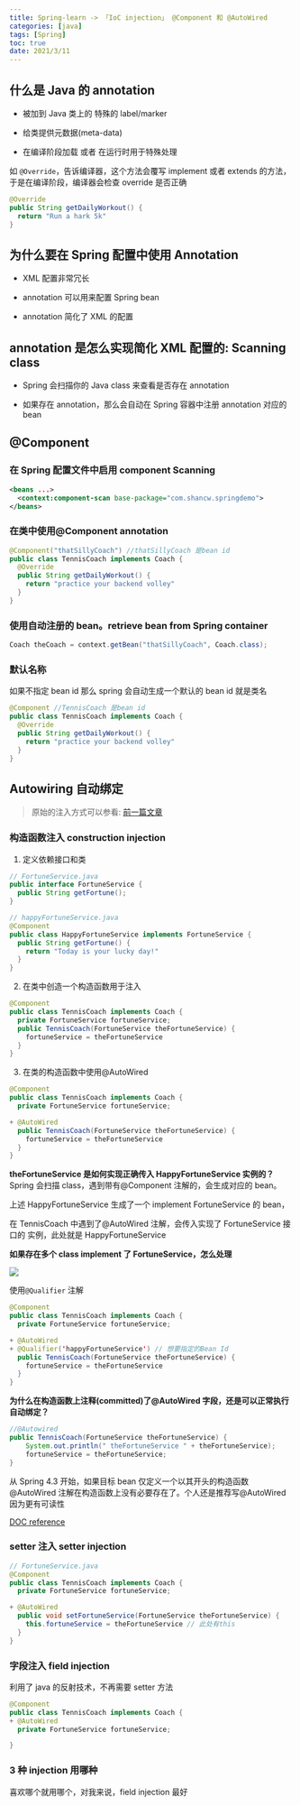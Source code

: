```yaml
---
title: Spring-learn -> 「IoC injection」 @Component 和 @AutoWired
categories: [java]
tags: [Spring]
toc: true
date: 2021/3/11
---
```


## 什么是 Java 的 annotation

- 被加到 Java 类上的 特殊的 label/marker

* 给类提供元数据(meta-data)

- 在编译阶段加载 或者 在运行时用于特殊处理

如 `@Override`，告诉编译器，这个方法会覆写 implement 或者 extends 的方法，于是在编译阶段，编译器会检查 override 是否正确

```java
@Override
public String getDailyWorkout() {
  return "Run a hark 5k"
}
```

## 为什么要在 Spring 配置中使用 Annotation

- XML 配置非常冗长

- annotation 可以用来配置 Spring bean

* annotation 简化了 XML 的配置

## annotation 是怎么实现简化 XML 配置的: Scanning class

- Spring 会扫描你的 Java class 来查看是否存在 annotation

* 如果存在 annotation，那么会自动在 Spring 容器中注册 annotation 对应的 bean

## @Component

### 在 Spring 配置文件中启用 component Scanning

```xml
<beans ...>
  <context:component-scan base-package="com.shancw.springdemo">
</beans>
```

### 在类中使用@Component annotation

```java
@Component("thatSillyCoach") //thatSillyCoach 是bean id
public class TennisCoach implements Coach {
  @Override
  public String getDailyWorkout() {
    return "practice your backend volley"
  }
}
```

### 使用自动注册的 bean。retrieve bean from Spring container

```java
Coach theCoach = context.getBean("thatSillyCoach", Coach.class);
```

### 默认名称

如果不指定 bean id 那么 spring 会自动生成一个默认的 bean id 就是类名

```java
@Component //TennisCoach 是bean id
public class TennisCoach implements Coach {
  @Override
  public String getDailyWorkout() {
    return "practice your backend volley"
  }
}
```

## Autowiring 自动绑定

> 原始的注入方式可以参看: [前一篇文章](http://blog.limiaomiao.site/2021/03/08/udemy-java-spring-beans/)

### 构造函数注入 construction injection

1. 定义依赖接口和类

```java
// FortuneService.java
public interface FortuneService {
  public String getFortune();
}

// happyFortuneService.java
@Component
public class HappyFortuneService implements FortuneService {
  public String getFortune() {
    return "Today is your lucky day!"
  }
}
```

2. 在类中创造一个构造函数用于注入

```java
@Component
public class TennisCoach implements Coach {
  private FortuneService fortuneService;
  public TennisCoach(FortuneService theFortuneService) {
    fortuneService = theFortuneService
  }
}
```

3. 在类的构造函数中使用@AutoWired

```java
@Component
public class TennisCoach implements Coach {
  private FortuneService fortuneService;

+ @AutoWired
  public TennisCoach(FortuneService theFortuneService) {
    fortuneService = theFortuneService
  }
}
```

**theFortuneService 是如何实现正确传入 HappyFortuneService 实例的？**
Spring 会扫描 class，遇到带有@Component 注解的，会生成对应的 bean。

上述 HappyFortuneService 生成了一个 implement FortuneService
的 bean，

在 TennisCoach 中遇到了@AutoWired 注解，会传入实现了 FortuneService 接口的 实例，此处就是 HappyFortuneService

**如果存在多个 class implement 了 FortuneService，怎么处理**

<img src="multi-implements.png" />

使用`@Qualifier` 注解

```java
@Component
public class TennisCoach implements Coach {
  private FortuneService fortuneService;

+ @AutoWired
+ @Qualifier('happyFortuneService') // 想要指定的Bean Id
  public TennisCoach(FortuneService theFortuneService) {
    fortuneService = theFortuneService
  }
}
```

**为什么在构造函数上注释(committed)了@AutoWired 字段，还是可以正常执行自动绑定？**

```java
//@Autowired
public TennisCoach(FortuneService theFortuneService) {
    System.out.println(" theFortuneService " + theFortuneService);
    fortuneService = theFortuneService;
}
```

从 Spring 4.3 开始，如果目标 bean 仅定义一个以其开头的构造函数 @AutoWired 注解在构造函数上没有必要存在了。个人还是推荐写@AutoWired 因为更有可读性

[DOC reference](https://docs.spring.io/spring-framework/docs/current/reference/html/core.html#beans-autowired-annotation)

### setter 注入 setter injection

```java
// FortuneService.java
@Component
public class TennisCoach implements Coach {
  private FortuneService fortuneService;

+ @AutoWired
  public void setFortuneService(FortuneService theFortuneService) {
    this.fortuneService = theFortuneService // 此处有this
  }
}
```

### 字段注入 field injection

利用了 java 的反射技术，不再需要 setter 方法

```java
@Component
public class TennisCoach implements Coach {
+ @AutoWired
  private FortuneService fortuneService;

}
```

### 3 种 injection 用哪种

喜欢哪个就用哪个，对我来说，field injection 最好
